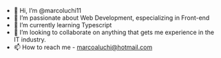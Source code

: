 - 👋 Hi, I’m @marcoluchi11
- 👀 I’m passionate about Web Development, especializing in Front-end 
- 🌱 I’m currently learning Typescript
- 💞️ I’m looking to collaborate on anything that gets me experience in the IT industry.
- 📫 How to reach me - marcoaluchi@hotmail.com

<!---
marcoluchi11/marcoluchi11 is a ✨ special ✨ repository because its `README.md` (this file) appears on your GitHub profile.
You can click the Preview link to take a look at your changes.
--->
